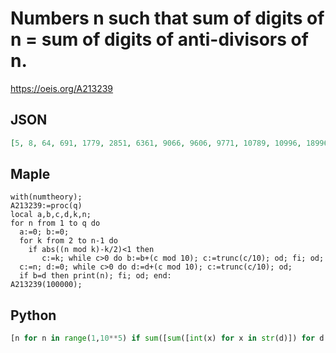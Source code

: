 # Numbers n such that sum of digits of n \= sum of digits of anti\-divisors of n\.
https://oeis.org/A213239
## JSON
```JSON
[5, 8, 64, 691, 1779, 2851, 6361, 9066, 9606, 9771, 10789, 10996, 18996, 21481, 22569, 27529, 27691, 31516, 36709, 36776, 42649, 48651, 53296, 56586, 58749, 60369, 64794, 72889, 76754, 78766, 79374, 79896, 80989, 86596, 90606, 90879, 92766, 96171, 98979, 108529]
```
## Maple
```Maple
with(numtheory);
A213239:=proc(q)
local a,b,c,d,k,n;
for n from 1 to q do
  a:=0; b:=0;
  for k from 2 to n-1 do
    if abs((n mod k)-k/2)<1 then
       c:=k; while c>0 do b:=b+(c mod 10); c:=trunc(c/10); od; fi; od;
  c:=n; d:=0; while c>0 do d:=d+(c mod 10); c:=trunc(c/10); od;
  if b=d then print(n); fi; od; end:
A213239(100000);
```
## Python
```Python
[n for n in range(1,10**5) if sum([sum([int(x) for x in str(d)]) for d in range(2,n) if n % d and 2*n % d in [d-1,0,1]]) == sum([int(x) for x in str(n)])] # _Chai Wah Wu_, Aug 08 2014
```
